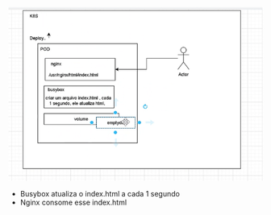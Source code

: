 ![Diagrama](./assets/Diagrama.png)

- Busybox atualiza o index.html a cada 1 segundo
- Nginx consome esse index.html 
